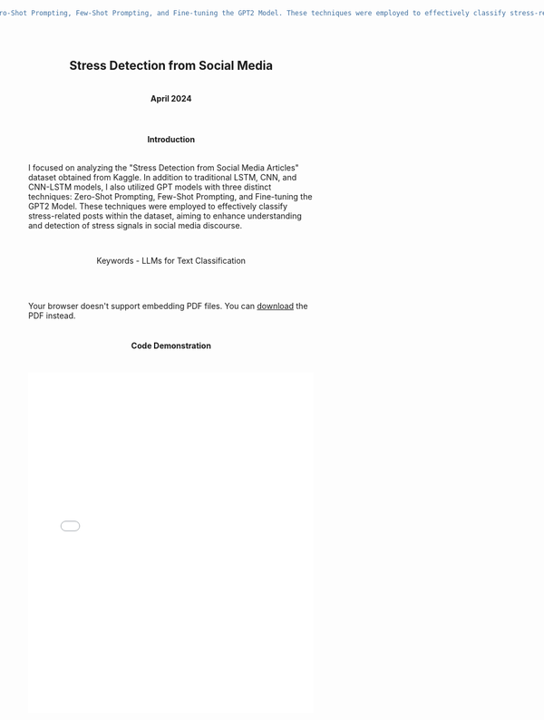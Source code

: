 ```yaml
---
title: Utilizing GPT Model- Stress Detection from Social Media
subtitle: Deep Learning
layout: default
modal-id: 4
tags: programming
project-date: April 2024
pdf: img/portfolio/text_classification_gpt.pdf
html: img/portfolio/text_classification_gpt.html
paragraph: Code Demonstration
skill: Keywords - LLMs for Text Classification
thumbnail: stress.jpg
alt: image-alt
description: "I focused on analyzing the 'Stress Detection from Social Media Articles' dataset obtained from Kaggle. I utilized GPT models with three distinct techniques: Zero-Shot Prompting, Few-Shot Prompting, and Fine-tuning the GPT2 Model. These techniques were employed to effectively classify stress-related posts within the dataset, aiming to enhance understanding and detection of stress signals in social media discourse."

---
```


<html>
<head>
    <meta name="viewport" content="width=device-width, initial-scale=1.0">
    <style>
        /* Center align the content */
        body {
            display: flex;
            flex-direction: column;
            align-items: center;
            justify-content: center;
            min-height: 100vh; /* Ensure full height of viewport */
            margin: 0; /* Remove default margin */
        }
        /* Style for the PDF container */
        .pdf-container {
            overflow-y: auto;
            max-height: 500px;
            margin-top: 20px; /* Add margin to separate from the text */
        }
        /* Style for the iframe container */
        .iframe-container {
            width: 100%;
            max-width: 1000px; /* Limit maximum width */
            margin-top: 20px; /* Add margin to separate from the text */
        }
    </style>
</head>
<body>
    <h2>Stress Detection from Social Media</h2>
    <h4>April 2024</h4>
    <br>
    <h4>Introduction</h4>
    <p>I focused on analyzing the "Stress Detection from Social Media Articles" dataset obtained from Kaggle. In addition to traditional LSTM, CNN, and CNN-LSTM models, I also utilized GPT models with three distinct techniques: Zero-Shot Prompting, Few-Shot Prompting, and Fine-tuning the GPT2 Model. These techniques were employed to effectively classify stress-related posts within the dataset, aiming to enhance understanding and detection of stress signals in social media discourse.</p>
    <br>
    <p>Keywords - LLMs for Text Classification</p>
    <hr class="star-primary">
    <!-- PDF container -->
    <div class="pdf-container">
        <object data="img/portfolio/text_classification_gpt.pdf" width="1000" height="1000" type="application/pdf">
            <!-- Fallback message if the browser doesn't support PDF embedding -->
            Your browser doesn't support embedding PDF files. You can <a href="img/portfolio/text_classification_gpt.pdf">download</a> the PDF instead.
        </object>
    </div>
    <br>
    <!-- HTML iframe container -->
    <h4>Code Demonstration</h4>
    <div class="iframe-container">
        <iframe src="img/portfolio/text_classification_gpt.html" width="100%" height="600" frameborder="0"></iframe>
    </div>
    <br>
</body>
</html>